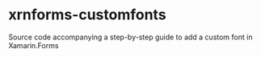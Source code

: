 # xrnforms-customfonts
Source code accompanying a step-by-step guide to add a custom font in Xamarin.Forms
